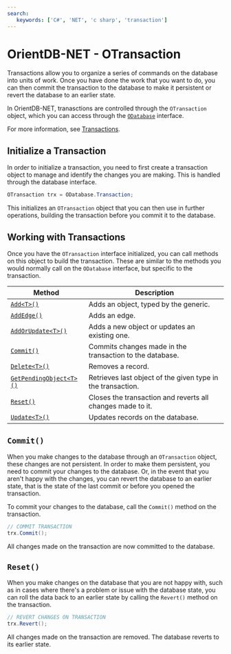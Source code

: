 ```yaml
---
search:
   keywords: ['C#', 'NET', 'c sharp', 'transaction']
---
```


# OrientDB-NET - OTransaction

Transactions allow you to organize a series of commands on the database into units of work.  Once you have done the work that you want to do, you can then commit the transaction to the database to make it persistent or revert the database to an earlier state.

In OrientDB-NET, tranasctions are controlled through the `OTransaction` object, which you can access through the [`ODatabase`](NET-Database.md) interface.

For more information, see [Transactions](Transactions.md).

## Initialize a Transaction 

In order to initialize a transaction, you need to first create a transaction object to manage and identify the changes you are making.  This is handled through the database interface.

```csharp
OTransaction trx = ODatabase.Transaction;
```

This initializes an `OTransaction` object that you can then use in further operations, building the transaction before you commit it to the database.

## Working with Transactions

Once you have the `OTransaction` interface initialized, you can call methods on this object to build the transaction.  These are similar to the methods you would normally call on the `ODatabase` interface, but specific to the transaction.

| Method | Description |
|---|---|
| [`Add<T>()`](NET-Transactions-Add.md) | Adds an object, typed by the generic. |
| [`AddEdge()`](NET-Transactions-AddEdge.md) | Adds an edge. |
| [`AddOrUpdate<T>()`](NET-Transactions-AddOrUpdate.md) | Adds a new object or updates an existing one. |
| [`Commit()`](#commit) | Commits changes made in the transaction to the database. |
| [`Delete<T>()`](NET-Transactions-Delete.md) | Removes a record. |
| [`GetPendingObject<T>()`](NET-Transactions-GetPendingObject.md) | Retrieves last object of the given type in the transaction.|
| [`Reset()`](#reset) | Closes the transaction and reverts all changes made to it. |
| [`Update<T>()`](NET-Transactions-Update.md) | Updates records on the database. |


## `Commit()`

When you make changes to the database through an `OTransaction` object, these changes are not persistent.  In order to make them persistent, you need to commit your changes to the database.  Or, in the event that you aren't happy with the changes, you can revert the database to an earlier state, that is the state of the last commit or before you opened the transaction.

To commit your changes to the database, call the `Commit()` method on the transaction.

```csharp
// COMMIT TRANSACTION
trx.Commit();
```

All changes made on the transaction are now committed to the database.


## `Reset()`

When you make changes on the database that you are not happy with, such as in cases where there's a problem or issue with the database state, you can roll the data back to an earlier state by calling the `Revert()` method on the transaction.

```csharp
// REVERT CHANGES ON TRANSACTION
trx.Revert();
```

All changes made on the transaction are removed.  The database reverts to its earlier state.
